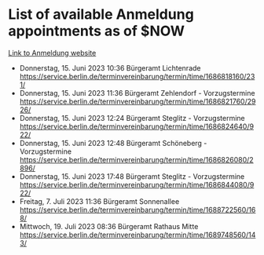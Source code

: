 # List of available Anmeldung appointments as of $NOW
[Link to Anmeldung website](https://service.berlin.de/terminvereinbarung/termin/tag.php?termin=1&anliegen[]=120686&dienstleisterlist=122210,122217,327316,122219,327312,122227,327314,122231,327346,122243,327348,122254,122252,329742,122260,329745,122262,329748,122271,327278,122273,327274,122277,327276,330436,122280,327294,122282,327290,122284,327292,122291,327270,122285,327266,122286,327264,122296,327268,150230,329760,122297,327286,122294,327284,122312,329763,122314,329775,122304,327330,122311,327334,122309,327332,317869,122281,327352,122279,329772,122283,122276,327324,122274,327326,122267,329766,122246,327318,122251,327320,122257,327322,122208,327298,122226,327300&herkunft=http%3A%2F%2Fservice.berlin.de%2Fdienstleistung%2F120686%2F)
- Donnerstag, 15. Juni 2023 10:36 Bürgeramt Lichtenrade https://service.berlin.de/terminvereinbarung/termin/time/1686818160/231/
- Donnerstag, 15. Juni 2023 11:36 Bürgeramt Zehlendorf - Vorzugstermine https://service.berlin.de/terminvereinbarung/termin/time/1686821760/2926/
- Donnerstag, 15. Juni 2023 12:24 Bürgeramt Steglitz - Vorzugstermine https://service.berlin.de/terminvereinbarung/termin/time/1686824640/922/
- Donnerstag, 15. Juni 2023 12:48 Bürgeramt Schöneberg - Vorzugstermine https://service.berlin.de/terminvereinbarung/termin/time/1686826080/2896/
- Donnerstag, 15. Juni 2023 17:48 Bürgeramt Steglitz - Vorzugstermine https://service.berlin.de/terminvereinbarung/termin/time/1686844080/922/
- Freitag, 7. Juli 2023 11:36 Bürgeramt Sonnenallee https://service.berlin.de/terminvereinbarung/termin/time/1688722560/168/
- Mittwoch, 19. Juli 2023 08:36 Bürgeramt Rathaus Mitte https://service.berlin.de/terminvereinbarung/termin/time/1689748560/143/

